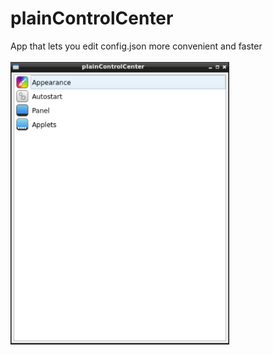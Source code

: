 # plainControlCenter

App that lets you edit config.json more convenient and faster<br><br>
<img src="scr.png" width="350">
